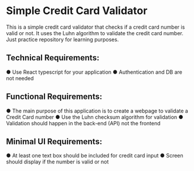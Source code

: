 # Simple Credit Card Validator
This is a simple credit card validator that checks if a credit card number is valid or not. It uses the Luhn algorithm to validate the credit card number.
Just practice repository for learning purposes.

## Technical Requirements:
● Use React typescript for your application
● Authentication and DB are not needed

## Functional Requirements:
● The main purpose of this application is to create a webpage to validate a Credit Card number
● Use the Luhn checksum algorithm for validation
● Validation should happen in the back-end (API) not the frontend

## Minimal UI Requirements:
● At least one text box should be included for credit card input
● Screen should display if the number is valid or not
